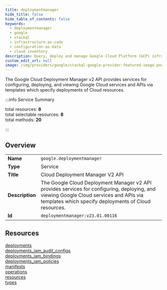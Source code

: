 ```yaml
---
title: deploymentmanager
hide_title: false
hide_table_of_contents: false
keywords:
  - deploymentmanager
  - google
  - stackql
  - infrastructure-as-code
  - configuration-as-data
  - cloud inventory
description: Query, deploy and manage Google Cloud Platform (GCP) infrastructure and resources using SQL
custom_edit_url: null
image: /img/providers/google/stackql-google-provider-featured-image.png
---
```

The Google Cloud Deployment Manager v2 API provides services for configuring, deploying, and viewing Google Cloud services and APIs via templates which specify deployments of Cloud resources.  
    
:::info Service Summary

<div class="row">
<div class="providerDocColumn">
<span>total resources:&nbsp;<b>8</b></span><br />
<span>total selectable resources:&nbsp;<b>8</b></span><br />
<span>total methods:&nbsp;<b>20</b></span><br />
</div>
</div>

:::

## Overview
<table><tbody>
<tr><td><b>Name</b></td><td><code>google.deploymentmanager</code></td></tr>
<tr><td><b>Type</b></td><td>Service</td></tr>
<tr><td><b>Title</b></td><td>Cloud Deployment Manager V2 API</td></tr>
<tr><td><b>Description</b></td><td>The Google Cloud Deployment Manager v2 API provides services for configuring, deploying, and viewing Google Cloud services and APIs via templates which specify deployments of Cloud resources.</td></tr>
<tr><td><b>Id</b></td><td><code>deploymentmanager:v23.01.00116</code></td></tr>
</tbody></table>

## Resources
<div class="row">
<div class="providerDocColumn">
<a href="/providers/google/deploymentmanager/deployments/">deployments</a><br />
<a href="/providers/google/deploymentmanager/deployments_iam_audit_configs/">deployments_iam_audit_configs</a><br />
<a href="/providers/google/deploymentmanager/deployments_iam_bindings/">deployments_iam_bindings</a><br />
<a href="/providers/google/deploymentmanager/deployments_iam_policies/">deployments_iam_policies</a><br />
</div>
<div class="providerDocColumn">
<a href="/providers/google/deploymentmanager/manifests/">manifests</a><br />
<a href="/providers/google/deploymentmanager/operations/">operations</a><br />
<a href="/providers/google/deploymentmanager/resources/">resources</a><br />
<a href="/providers/google/deploymentmanager/types/">types</a><br />
</div>
</div>
